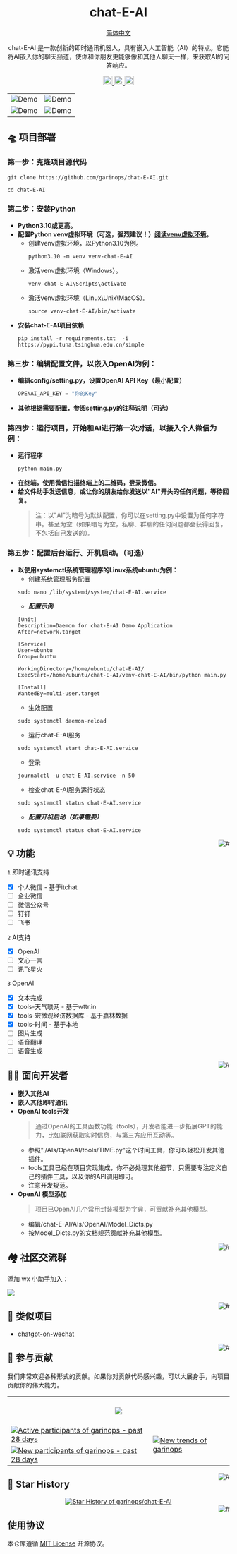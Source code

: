 <div align="center">

# chat-E-AI

<p align="center">
  <a href="./README.md">简体中文</a>
</p>

chat-E-AI 是一款创新的即时通讯机器人，具有嵌入人工智能（AI）的特点。它能将AI嵌入你的聊天频道，使你和你朋友更能够像和其他人聊天一样，来获取AI的问答响应。

</div>

<p align="center">
  <a href="#-面向开发者">
    <img height="21" src="https://img.shields.io/badge/面向开发者-%23d4eaf7?style=flat-square&logo=xcode&logoColor=7d09f1" alt="development">
  </a>
  <a href="#-类似项目">
    <img height="21" src="https://img.shields.io/badge/类似项目-7d09f1?style=flat-square" alt="project">
  </a>
  <a href="https://github.com/garinops/chat-E-AI/blob/main/LICENSE">
    <img height="21" src="https://img.shields.io/badge/license-MIT-ffffff?style=flat-square&labelColor=d4eaf7&color=7d09f1" alt="license">
  </a>
</p>

<div align="center">

|                                    |                                    |
| ---------------------------------- | ---------------------------------- |
| ![Demo](./.github/imgs/intro1.png) | ![Demo](./.github/imgs/intro2.png) |
| ![Demo](./.github/imgs/intro3.png) | ![Demo](./.github/imgs/intro4.png) |

</div>

## 🛸 项目部署
### 第一步：克隆项目源代码
  ```shell
  git clone https://github.com/garinops/chat-E-AI.git
  ```
  ```shell
  cd chat-E-AI
  ```
### 第二步：安装Python
- **Python3.10或更高。**
- **配置Python venv虚拟环境（可选，强烈建议！）[阅读venv虚拟环境](https://docs.python.org/zh-cn/3/library/venv.html)。**
  - 创建venv虚拟环境，以Python3.10为例。
    ```
    python3.10 -m venv venv-chat-E-AI
    ```
  - 激活venv虚拟环境（Windows）。
    ```
    venv-chat-E-AI\Scripts\activate
    ```
  - 激活venv虚拟环境（Linux\Unix\MacOS）。
    ```
    source venv-chat-E-AI/bin/activate
    ```
- **安装chat-E-AI项目依赖**
  ```shell
  pip install -r requirements.txt  -i https://pypi.tuna.tsinghua.edu.cn/simple
  ```
### 第三步：编辑配置文件，以嵌入OpenAI为例：
- **编辑config/setting.py，设置OpenAI API Key（最小配置）**
  ```python
  OPENAI_API_KEY = "你的Key"
  ```
- **其他根据需要配置，参阅setting.py的注释说明（可选）**

### 第四步：运行项目，开始和AI进行第一次对话，以接入个人微信为例：
- **运行程序**
  ```
  python main.py
  ```
- **在终端，使用微信扫描终端上的二维码，登录微信。**
- **给文件助手发送信息，或让你的朋友给你发送以"AI"开头的任何问题，等待回复。**
  > 注：以"AI"为暗号为默认配置，你可以在setting.py中设置为任何字符串。甚至为空（如果暗号为空，私聊、群聊的任何问题都会获得回复，不包括自己发送的）。
### 第五步：配置后台运行、开机启动。（可选）
- **以使用systemctl系统管理程序的Linux系统ubuntu为例：**
  - 创建系统管理服务配置
  ```shell
  sudo nano /lib/systemd/system/chat-E-AI.service
  ```
  - ***配置示例***
  ```config
  [Unit]
  Description=Daemon for chat-E-AI Demo Application
  After=network.target

  [Service]
  User=ubuntu
  Group=ubuntu
  
  WorkingDirectory=/home/ubuntu/chat-E-AI/
  ExecStart=/home/ubuntu/chat-E-AI/venv-chat-E-AI/bin/python main.py

  [Install]
  WantedBy=multi-user.target
  ```
  - 生效配置
  ```shell
  sudo systemctl daemon-reload
  ```
  - 运行chat-E-AI服务
  ```shell
  sudo systemctl start chat-E-AI.service
  ```
  - 登录
  ```shell
  journalctl -u chat-E-AI.service -n 50
  ```
  - 检查chat-E-AI服务运行状态
  ```shell
  sudo systemctl status chat-E-AI.service
  ```
  - ***配置开机启动（如果需要）***
  ```shell
  sudo systemctl status chat-E-AI.service
  ```
  


<a href="#readme">
    <img src="https://img.shields.io/badge/-返回顶部-7d09f1.svg" alt="#" align="right">
</a>

## 💡 功能

`1` 即时通讯支持
   - [x] 个人微信 - 基于itchat
   - [ ] 企业微信
   - [ ] 微信公众号
   - [ ] 钉钉
   - [ ] 飞书

`2` AI支持
   - [x] OpenAI
   - [ ] 文心一言
   - [ ] 讯飞星火
  
`3` OpenAI
   - [x] 文本完成
   - [x] tools-天气联网 - 基于wttr.in
   - [x] tools-宏微观经济数据库 - 基于嘉林数据 
   - [x] tools-时间 - 基于本地
   - [ ] 图片生成
   - [ ] 语音翻译
   - [ ] 语音生成

<a href="#readme">
    <img src="https://img.shields.io/badge/-返回顶部-7d09f1.svg" alt="#" align="right">
</a>

## 👨‍💻 面向开发者

- **嵌入其他AI**
- **嵌入其他即时通讯**
- **OpenAI tools开发**
  > 通过OpenAI的工具函数功能（tools），开发者能进一步拓展GPT的能力，比如联网获取实时信息，与第三方应用互动等。
  - 参照"./AIs/OpenAI/tools/TIME.py"这个时间工具，你可以轻松开发其他插件。
  - tools工具已经在项目实现集成，你不必处理其他细节，只需要专注定义自己的插件工具，以及你的API调用即可。
  - 注意开发规范。
- **OpenAI 模型添加**
  > 项目已OpenAI几个常用封装模型为字典，可贡献补充其他模型。
  - 编辑/chat-E-AI/AIs/OpenAI/Model_Dicts.py
  - 按Model_Dicts.py的文档规范贡献补充其他模型。
  

<a href="#readme">
    <img src="https://img.shields.io/badge/-返回顶部-7d09f1.svg" alt="#" align="right">
</a>

## 🏘️ 社区交流群

添加 wx 小助手加入：

![](https://garinasset.com/images/WX.png)

<a href="#readme">
    <img src="https://img.shields.io/badge/-返回顶部-7d09f1.svg" alt="#" align="right">
</a>

## 💪 类似项目

- [chatgpt-on-wechat](https://github.com/zhayujie/chatgpt-on-wechat)


<a href="#readme">
    <img src="https://img.shields.io/badge/-返回顶部-7d09f1.svg" alt="#" align="right">
</a>

[//]: # (## 👀 其他)

[//]: # (## 🌿 第三方生态)

## 🤝 参与贡献

我们非常欢迎各种形式的贡献。如果你对贡献代码感兴趣，可以大展身手，向项目贡献你的伟大能力。

<a href="https://github.com/garinops/chat-E-AI/graphs/contributors" target="_blank">
  <table>
    <tr>
      <th colspan="2">
        <br><img src="https://contrib.rocks/image?repo=garinops/chat-E-AI"><br><br>
      </th>
    </tr>
    <tr>
      <td>
        <picture>
          <source media="(prefers-color-scheme: dark)" srcset="https://next.ossinsight.io/widgets/official/compose-org-active-contributors/thumbnail.png?activity=active&period=past_28_days&owner_id=86670875&repo_ids=732435359&image_size=2x3&color_scheme=dark">
          <img alt="Active participants of garinops - past 28 days" src="https://next.ossinsight.io/widgets/official/compose-org-active-contributors/thumbnail.png?activity=active&period=past_28_days&owner_id=86670875&repo_ids=732435359&image_size=2x3&color_scheme=light">
        </picture>
      </td>
      <td rowspan="2">
        <picture>
          <source media="(prefers-color-scheme: dark)" srcset="https://next.ossinsight.io/widgets/official/compose-org-participants-growth/thumbnail.png?activity=new&period=past_28_days&owner_id=86670875&repo_ids=732435359&image_size=4x7&color_scheme=dark">
          <img alt="New trends of garinops" src="https://next.ossinsight.io/widgets/official/compose-org-participants-growth/thumbnail.png?activity=new&period=past_28_days&owner_id=86670875&repo_ids=732435359&image_size=4x7&color_scheme=light">
        </picture>
      </td>
    </tr>
    <tr>
      <td>
        <picture>
          <source media="(prefers-color-scheme: dark)" srcset="https://next.ossinsight.io/widgets/official/compose-org-active-contributors/thumbnail.png?activity=new&period=past_28_days&owner_id=86670875&repo_ids=605673387&image_size=2x3&color_scheme=dark">
          <img alt="New participants of garinops - past 28 days" src="https://next.ossinsight.io/widgets/official/compose-org-active-contributors/thumbnail.png?activity=new&period=past_28_days&owner_id=86670875&repo_ids=605673387&image_size=2x3&color_scheme=light">
        </picture>
      </td>
    </tr>
  </table>
</a>

<a href="#readme">
    <img src="https://img.shields.io/badge/-返回顶部-7d09f1.svg" alt="#" align="right">
</a>

## 🌟 Star History

<a href="https://github.com/garinops/chat-E-AI/stargazers" target="_blank" style="display: block" align="center">
  <picture>
    <source media="(prefers-color-scheme: dark)" srcset="https://next.ossinsight.io/widgets/official/analyze-repo-stars-history/thumbnail.png?repo_id=732435359&image_size=auto&color_scheme=dark">
    <img alt="Star History of garinops/chat-E-AI" src="https://next.ossinsight.io/widgets/official/analyze-repo-stars-history/thumbnail.png?repo_id=732435359&image_size=auto&color_scheme=light">
  </picture>
</a>

<a href="#readme">
    <img src="https://img.shields.io/badge/-返回顶部-7d09f1.svg" alt="#" align="right">
</a>

## 使用协议

本仓库遵循 [MIT License](./LICENSE)  开源协议。